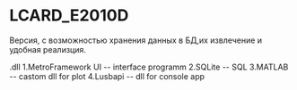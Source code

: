 # LCARD_E2010D

Версия, с возможностью хранения данных в БД,их извлечение и удобная реализция.

.dll
1.MetroFramework UI -- interface programm
2.SQLite -- SQL
3.MATLAB -- castom dll for plot
4.Lusbapi -- dll for console app
